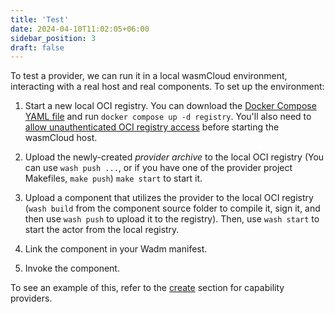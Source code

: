 ```yaml
---
title: 'Test'
date: 2024-04-10T11:02:05+06:00
sidebar_position: 3
draft: false
---
```


To test a provider, we can run it in a local wasmCloud environment, interacting with a real host and real components. To set up the environment:

1. Start a new local OCI registry. You can download the [Docker Compose YAML file](https://github.com/wasmCloud/wasmCloud/blob/main/examples/docker/docker-compose-full.yml) and run `docker compose up -d registry`. You'll also need to [allow unauthenticated OCI registry access](/docs/developer/workflow#allowing-unauthenticated-oci-registry-access) before starting the wasmCloud host.

2. Upload the newly-created _provider archive_ to the local OCI registry (You can use `wash push ...`, or if you have one of the provider project Makefiles, `make push`) `make start` to start it.

3. Upload a component that utilizes the provider to the local OCI registry (`wash build` from the component source folder to compile it, sign it, and then use `wash push` to upload it to the registry). Then, use `wash start` to start the actor from the local registry.

4. Link the component in your Wadm manifest.

5. Invoke the component.

To see an example of this, refer to the [create](/docs/developer/providers/create.md#testing-the-provider) section for capability providers.
